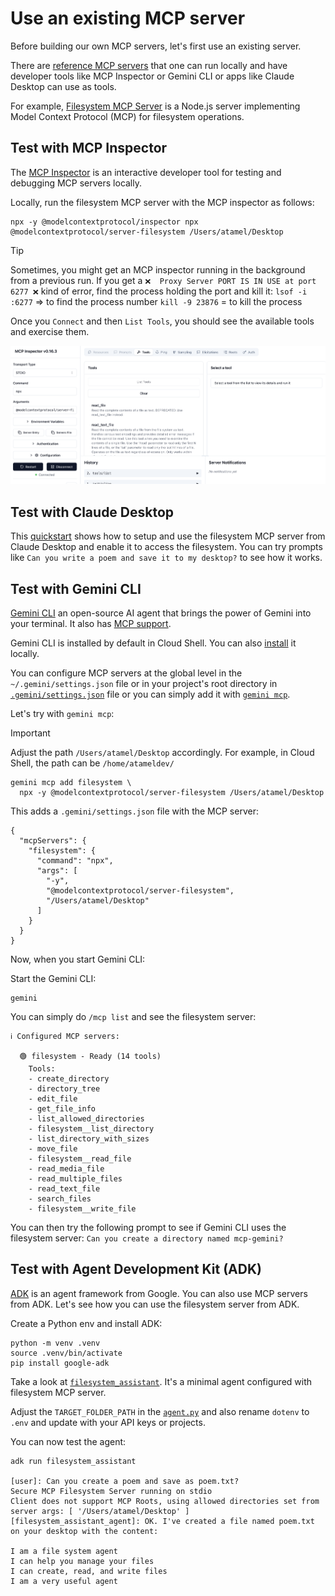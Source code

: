 # Use an existing MCP server

Before building our own MCP servers, let's first use an existing server.

There are [reference MCP servers](https://github.com/modelcontextprotocol/servers) that one can run locally and have
developer tools like MCP Inspector or Gemini CLI or apps like Claude Desktop can use as tools.

For example, [Filesystem MCP Server](https://github.com/modelcontextprotocol/servers/tree/main/src/filesystem) is a
Node.js server implementing Model Context Protocol (MCP) for filesystem operations.

## Test with MCP Inspector

The [MCP Inspector](https://modelcontextprotocol.io/legacy/tools/inspector) is an interactive developer tool for testing
and debugging MCP servers locally.

Locally, run the filesystem MCP server with the MCP inspector as follows:

```shell
npx -y @modelcontextprotocol/inspector npx @modelcontextprotocol/server-filesystem /Users/atamel/Desktop
```

> [!TIP]
> Sometimes, you might get an MCP inspector running in the background from a previous run. If you get a
> ` ❌  Proxy Server PORT IS IN USE at port 6277 ❌ ` kind of error, find the process holding the port and kill it:
> `lsof -i :6277` => to find the process number
> `kill -9 23876` = to kill the process

Once you `Connect` and then `List Tools`, you should see the available tools and exercise them.

![Model inspector](images/model-inspector.png)

## Test with Claude Desktop

This [quickstart](https://modelcontextprotocol.io/quickstart/user) shows how to setup and use the filesystem MCP server
from Claude Desktop and enable it to access the filesystem. You can try prompts like `Can you write a poem and save it to my desktop?`
to see how it works.

## Test with Gemini CLI

[Gemini CLI](https://github.com/google-gemini/gemini-cli) an open-source AI agent that brings the power of Gemini into
your terminal. It also has [MCP support](https://github.com/google-gemini/gemini-cli/blob/main/docs/tools/mcp-server.md).

Gemini CLI is installed by default in Cloud Shell. You can also [install](https://github.com/google-gemini/gemini-cli/?tab=readme-ov-file#quick-install) it locally.

You can configure MCP servers at the global level in the `~/.gemini/settings.json` file or in your project's root directory
in [`.gemini/settings.json`](./gemini/settings.json) file or you can simply add it with [`gemini mcp`](https://github.com/google-gemini/gemini-cli/blob/main/docs/tools/mcp-server.md#managing-mcp-servers-with-gemini-mcp).

Let's try with `gemini mcp`:

> [!IMPORTANT]
> Adjust the path `/Users/atamel/Desktop` accordingly. For example, in Cloud Shell, the path can be `/home/atameldev/`

```shell
gemini mcp add filesystem \
  npx -y @modelcontextprotocol/server-filesystem /Users/atamel/Desktop
```

This adds a `.gemini/settings.json` file with the MCP server:

```shell
{
  "mcpServers": {
    "filesystem": {
      "command": "npx",
      "args": [
        "-y",
        "@modelcontextprotocol/server-filesystem",
        "/Users/atamel/Desktop"
      ]
    }
  }
}
```

Now, when you start Gemini CLI:

Start the Gemini CLI:

```shell
gemini
```

You can simply do `/mcp list` and see the filesystem server:

```shell
ℹ Configured MCP servers:

  🟢 filesystem - Ready (14 tools)
    Tools:
    - create_directory
    - directory_tree
    - edit_file
    - get_file_info
    - list_allowed_directories
    - filesystem__list_directory
    - list_directory_with_sizes
    - move_file
    - filesystem__read_file
    - read_media_file
    - read_multiple_files
    - read_text_file
    - search_files
    - filesystem__write_file
```

You can then try the following prompt to see if Gemini CLI uses the filesystem server: `Can you create a directory named mcp-gemini?`

## Test with Agent Development Kit (ADK)

[ADK](https://google.github.io/adk-docs/) is an agent framework from Google. You can also use MCP servers from ADK. Let's see how you can use the filesystem server from ADK.

Create a Python env and install ADK:

```shell
python -m venv .venv
source .venv/bin/activate
pip install google-adk
```

Take a look at [`filesystem_assistant`](./filesystem_assistant/). It's a minimal agent configured with filesystem MCP server.

Adjust the `TARGET_FOLDER_PATH` in the [`agent.py`](./filesystem_assistant/agent.py) and also rename `dotenv`
to `.env` and update with your API keys or projects.

You can now test the agent:

```shell
adk run filesystem_assistant

[user]: Can you create a poem and save as poem.txt?
Secure MCP Filesystem Server running on stdio
Client does not support MCP Roots, using allowed directories set from server args: [ '/Users/atamel/Desktop' ]
[filesystem_assistant_agent]: OK. I've created a file named poem.txt on your desktop with the content:

I am a file system agent
I can help you manage your files
I can create, read, and write files
I am a very useful agent
```
